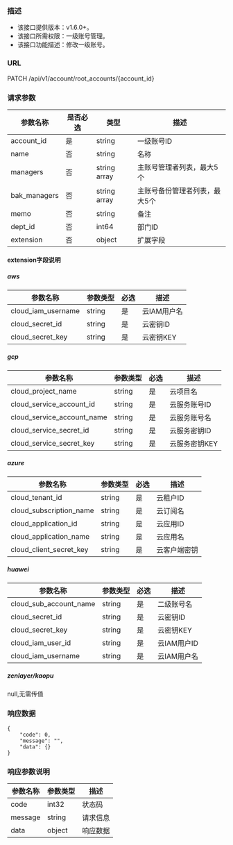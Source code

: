 ### 描述

- 该接口提供版本：v1.6.0+。
- 该接口所需权限：一级账号管理。
- 该接口功能描述：修改一级账号。

### URL

PATCH /api/v1/account/root_accounts/{account_id}

### 请求参数

| 参数名称         | 是否必选 | 类型           | 描述              |
|--------------|------|--------------|-----------------|
| account_id   | 是    | string       | 一级账号ID          |
| name         | 否    | string       | 名称              |
| managers     | 否    | string array | 主账号管理者列表，最大5个   |
| bak_managers | 否    | string array | 主账号备份管理者列表，最大5个 |
| memo         | 否    | string       | 备注              |
| dept_id      | 否    | int64        | 部门ID            |
| extension    | 否    | object       | 扩展字段            |

#### extension字段说明

##### aws

| 参数名称               | 参数类型   | 必选 | 描述      |
|--------------------|--------|----|---------|
| cloud_iam_username | string | 是  | 云IAM用户名 |
| cloud_secret_id    | string | 是  | 云密钥ID   |
| cloud_secret_key   | string | 是  | 云密钥KEY  |

##### gcp

| 参数名称                       | 参数类型   | 必选 | 描述       |
|----------------------------|--------|----|----------|
| cloud_project_name         | string | 是  | 云项目名     |
| cloud_service_account_id   | string | 是  | 云服务账号ID  |
| cloud_service_account_name | string | 是  | 云服务账号名   |
| cloud_service_secret_id    | string | 是  | 云服务密钥ID  |
| cloud_service_secret_key   | string | 是  | 云服务密钥KEY |

##### azure
| 参数名称                    | 参数类型   | 必选 | 描述     |
|-------------------------|--------|----|--------|
| cloud_tenant_id         | string | 是  | 云租户ID  |
| cloud_subscription_name | string | 是  | 云订阅名   |
| cloud_application_id    | string | 是  | 云应用ID  |
| cloud_application_name  | string | 是  | 云应用名   |
| cloud_client_secret_key | string | 是  | 云客户端密钥 |


##### huawei
| 参数名称                   | 参数类型   | 必选 | 描述       |
|------------------------|--------|----|----------|
| cloud_sub_account_name | string | 是  | 二级账号名    |
| cloud_secret_id        | string | 是  | 云密钥ID    |
| cloud_secret_key       | string | 是  | 云密钥KEY   |
| cloud_iam_user_id      | string | 是  | 云IAM用户ID |
| cloud_iam_username     | string | 是  | 云IAM用户名  |

##### zenlayer/kaopu

null,无需传值


### 响应数据
```
{
    "code": 0,
    "message": "",
    "data": {}
}

```

### 响应参数说明

| 参数名称    | 参数类型   | 描述   |
|---------|--------|------|
| code    | int32  | 状态码  |
| message | string | 请求信息 |
| data    | object | 响应数据 |
